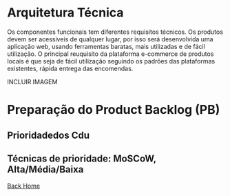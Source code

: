 # Arquitetura Técnica

Os componentes funcionais tem diferentes requisitos técnicos. Os produtos devem ser acessiveis de qualquer lugar, por isso será desenvolvida uma aplicação web, usando ferramentas baratas, mais utilizadas e de fácil utilização.
O principal  reuquisito da plataforma e-commerce de produtos locais é que seja de fácil utilização seguindo os padrões das plataformas existentes, rápida entrega das encomendas.


INCLUIR IMAGEM


# Preparação do Product Backlog (PB)


## Prioridadedos Cdu


## Técnicas de prioridade: MoSCoW, Alta/Média/Baixa



[Back Home](Home)